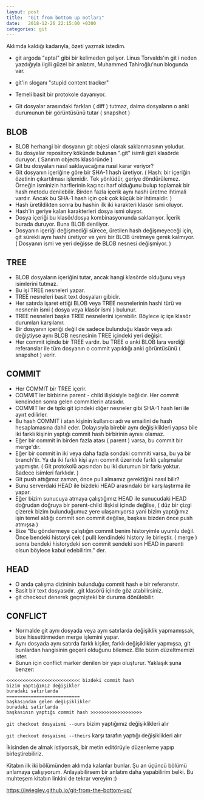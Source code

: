 ```yaml
---
layout: post
title:  "Git from bottom up notları"
date:   2018-12-26 22:15:00 +0300
categories: git
---
```


Aklımda kaldığı kadarıyla, özeti yazmak istedim.

- git argoda "aptal" gibi bir kelimeden geliyor. Linus Torvalds'ın git i neden yazdığıyla ilgili güzel bir anlatım, Muhammed Tahiroğlu'nun blogunda var.
- git'in sloganı "stupid content tracker"
- Temeli basit bir protokole dayanıyor.

- Git dosyalar arasındaki farkları ( diff ) tutmaz, daima dosyaların o anki durumunun bir görüntüsünü tutar ( snapshot )

## BLOB
- BLOB herhangi bir dosyanın git objesi olarak saklanmasının yoludur.
- Bu dosyalar repository kökünde bulunan ".git" isimli gizli klasörde duruyor. ( Sanırım objects klasöründe )
- Git bu dosyaları nasıl saklayacağına nasıl karar veriyor?
- Git dosyanın içeriğine göre bir SHA-1 hash üretiyor. ( Hash: bir içeriğin özetinin çıkartılması işlemidir. Tek yönlüdür, geriye döndürülemez. Örneğin isminizin harflerinin kaçıncı harf olduğunu bulup toplamak bir hash metodu denilebilir. Birden fazla içerik aynı hashi üretme ihtimali vardır. Ancak bu SHA-1 hash için çok çok küçük bir ihtimaldir. )
- Hash üretildikten sonra bu hashin ilk iki karakteri klasör ismi oluyor.
- Hash'in geriye kalan karakterleri dosya ismi oluyor.
- Dosya içeriği bu klasör/dosya kombinasyonunda saklanıyor. İçerik burada duruyor. Buna BLOB deniliyor.
- Dosyanın içeriği değişmediği sürece, üretilen hash değişmeyeceği için, git sürekli aynı hashi üretiyor ve yeni bir BLOB üretmeye gerek kalmıyor. ( Dosyanın ismi ve yeri değişse de BLOB nesnesi değişmiyor. )

## TREE
- BLOB dosyaların içeriğini tutar, ancak hangi klasörde olduğunu veya isimlerini tutmaz.
- Bu işi TREE nesneleri yapar.
- TREE nesneleri basit text dosyaları gibidir.
- Her satırda işaret ettiği BLOB veya TREE nesnelerinin hashi türü ve nesnenin ismi ( dosya veya klasör ismi ) bulunur.
- TREE nesneleri başka TREE nesnelerini içerebilir. Böylece iç içe klasör durumları karşılanır.
- Bir dosyanın içeriği değil de sadece bulunduğu klasör veya adı değiştiyse aynı BLOB nesnesinin TREE içindeki yeri değişir.
- Her commit içinde bir TREE vardır. bu TREE o anki BLOB lara verdiği referanslar ile tüm dosyanın o commit yapıldığı anki görüntüsünü ( snapshot ) verir.


## COMMIT
- Her COMMIT bir TREE içerir.
- COMMIT ler birbirine parent - child ilişkisiyle bağlıdır. Her commit kendinden sonra gelen commitlerin atasıdır.
- COMMIT ler de tıpkı git içindeki diğer nesneler gibi SHA-1 hash leri ile ayırt edilirler.
- Bu hash COMMIT i atan kişinin kullanıcı adı ve emailini de hash hesaplamasına dahil eder. Dolayısıyla birebir aynı değişiklikleri yapsa bile iki farklı kişinin yaptığı commit hash birbirinin aynısı olamaz.
- Eğer bir commit in birden fazla atası ( parent )  varsa, bu commit bir merge'dir.
- Eğer bir commit in iki veya daha fazla sondaki commiti varsa, bu ya bir branch'tir. Ya da iki farklı kişi aynı commit üzerinde farklı çalışmalar yapmıştır. ( Git protokolü açısından bu iki durumun bir farkı yoktur. Sadece isimleri farklıdır. )
- Git push attığımız zaman, önce pull almamız gerektiğini nasıl bilir?
- Bunu serverdaki HEAD ile bizdeki HEAD arasındaki bir karşılaştırma ile yapar.
- Eğer bizim sunucuya atmaya çalıştığımız HEAD ile sunucudaki HEAD doğrudan doğruya bir parent-child ilişkisi içinde değilse, ( düz bir çizgi çizerek bizim bulunduğumuz yere ulaşamıyorsa yani bizim yaptığımız işin temel aldığı commit son commit değilse, başkası bizden önce push atmışsa )
- Bize "Bu göndermeye çalıştığın commit benim historyimle uyumlu değil. Önce bendeki historyi çek ( pull) kendindeki history ile birleştir. ( merge ) sonra bendeki historydeki son commit sendeki son HEAD in parenti olsun böylece kabul edebilirim." der.

## HEAD
- O anda çalışma dizininin bulunduğu commit hash e bir referanstır.
- Basit bir text dosyasıdır. .git klasörü içinde göz atabilirsiniz.
- git checkout <commit hash> denerek geçmişteki bir duruma dönülebilir.

## CONFLICT
- Normalde git aynı dosyada veya aynı satırlarda değişiklik yapmamışsak, bize hissettirmeden merge işlemini yapar.
- Aynı dosyada aynı satırda farklı kişiler, farklı değişiklikler yapmışsa, git bunlardan hangisinin geçerli olduğunu bilemez. Elle bizim düzeltmemizi ister.
- Bunun için conflict marker denilen bir yapı oluşturur. Yaklaşık şuna benzer:

```
<<<<<<<<<<<<<<<<<<<<<<<<<<< bizdeki commit hash
bizim yaptığımız değişikler
buradaki satırlarda
===========================
başkasından gelen değişiklikler
buradaki satırlarda
başkasının yaptığı commit hash >>>>>>>>>>>>>>>>>>>
```

`git checkout dosyaismi --ours`
bizim yaptığımız değişiklikleri alır

`git checkout dosyaismi --theirs`
karşı tarafın yaptığı değişiklikleri alır

İkisinden de almak istiyorsak, bir metin editörüyle düzenleme yapıp birleştirebiliriz.

Kitabın ilk iki bölümünden aklımda kalanlar bunlar. Şu an üçüncü bölümü anlamaya çalışıyorum.
Anlayabilirsem bir anlatım daha yapabilirim belki.
Bu muhteşem kitabın linkini de tekrar vereyim :)

https://jwiegley.github.io/git-from-the-bottom-up/